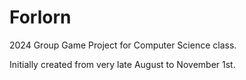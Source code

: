 # Forlorn
 2024 Group Game Project for Computer Science class.

 Initially created from very late August to November 1st.
